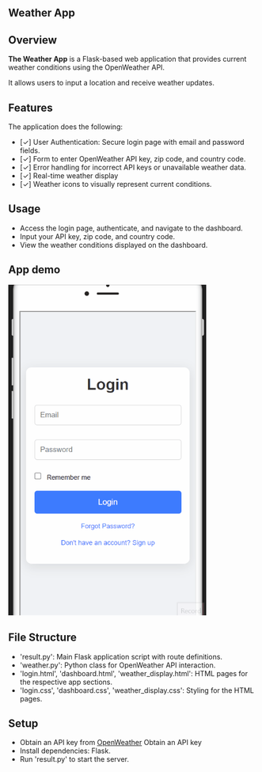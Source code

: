 ## Weather App

## Overview
**The Weather App** is a Flask-based web application that provides current weather conditions using the OpenWeather API. 

It allows users to input a location and receive weather updates.

## Features
The application does the following:

* [✓] User Authentication: Secure login page with email and password fields.
* [✓] Form to enter OpenWeather API key, zip code, and country code.
* [✓] Error handling for incorrect API keys or unavailable weather data.
* [✓] Real-time weather display
* [✓] Weather icons to visually represent current conditions.
  
## Usage
* Access the login page, authenticate, and navigate to the dashboard.
* Input your API key, zip code, and country code.
* View the weather conditions displayed on the dashboard.

## App demo
<img src='demo.gif' title='Video Demo' width='400' alt='Video Demo' />

## File Structure
* 'result.py': Main Flask application script with route definitions.
* 'weather.py': Python class for OpenWeather API interaction.
* 'login.html', 'dashboard.html', 'weather_display.html': HTML pages for the respective app sections.
* 'login.css', 'dashboard.css', 'weather_display.css': Styling for the HTML pages.

## Setup
* Obtain an API key from <a href="https://www.oracle.com/java/technologies/downloads/" target="_blank">OpenWeather</a> Obtain an API key
* Install dependencies: Flask.
* Run 'result.py' to start the server.
